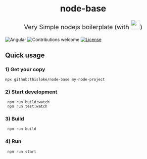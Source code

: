 <h1 align="center">
  node-base
</h1>

<p style="font-size: 20px" align="center">Very Simple nodejs boilerplate (with <img width=30" src="https://upload.wikimedia.org/wikipedia/commons/thumb/4/4c/Typescript_logo_2020.svg/1200px-Typescript_logo_2020.svg.png">)</p>

![Angular](https://img.shields.io/badge/Node-21-green.svg)
![Contributions welcome](https://img.shields.io/badge/contributions-welcome-green.svg)
[![License](https://img.shields.io/badge/license-ISC-blue.svg)](https://opensource.org/licenses/MIT)


## Quick usage

### 1) Get your copy
```
npx github:thisloke/node-base my-node-project
```

### 2) Start development
```
 npm run build:watch
 npm run test:watch
```

### 3) Build
```
 npm run build
```

### 4) Run
```
 npm run start
```